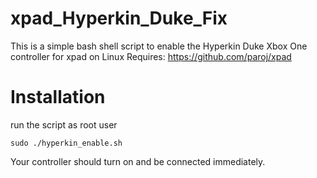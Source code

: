 # xpad_Hyperkin_Duke_Fix
This is a simple bash shell script to enable the Hyperkin Duke Xbox One controller for xpad on Linux 
Requires: https://github.com/paroj/xpad
# Installation
run the script as root user
```
sudo ./hyperkin_enable.sh
```
Your controller should turn on and be connected immediately.
